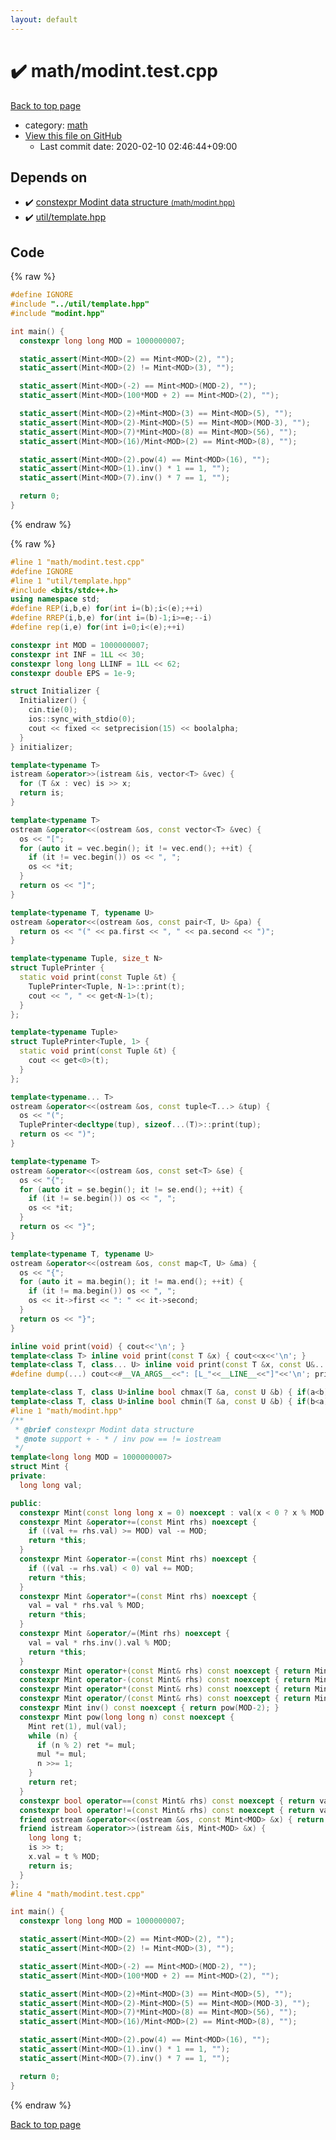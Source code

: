 ```yaml
---
layout: default
---
```


<!-- mathjax config similar to math.stackexchange -->
<script type="text/javascript" async
  src="https://cdnjs.cloudflare.com/ajax/libs/mathjax/2.7.5/MathJax.js?config=TeX-MML-AM_CHTML">
</script>
<script type="text/x-mathjax-config">
  MathJax.Hub.Config({
    TeX: { equationNumbers: { autoNumber: "AMS" }},
    tex2jax: {
      inlineMath: [ ['$','$'] ],
      processEscapes: true
    },
    "HTML-CSS": { matchFontHeight: false },
    displayAlign: "left",
    displayIndent: "2em"
  });
</script>

<script type="text/javascript" src="https://cdnjs.cloudflare.com/ajax/libs/jquery/3.4.1/jquery.min.js"></script>
<script src="https://cdn.jsdelivr.net/npm/jquery-balloon-js@1.1.2/jquery.balloon.min.js" integrity="sha256-ZEYs9VrgAeNuPvs15E39OsyOJaIkXEEt10fzxJ20+2I=" crossorigin="anonymous"></script>
<script type="text/javascript" src="../../assets/js/copy-button.js"></script>
<link rel="stylesheet" href="../../assets/css/copy-button.css" />


# :heavy_check_mark: math/modint.test.cpp

<a href="../../index.html">Back to top page</a>

* category: <a href="../../index.html#7e676e9e663beb40fd133f5ee24487c2">math</a>
* <a href="{{ site.github.repository_url }}/blob/master/math/modint.test.cpp">View this file on GitHub</a>
    - Last commit date: 2020-02-10 02:46:44+09:00




## Depends on

* :heavy_check_mark: <a href="../../library/math/modint.hpp.html">constexpr Modint data structure <small>(math/modint.hpp)</small></a>
* :heavy_check_mark: <a href="../../library/util/template.hpp.html">util/template.hpp</a>


## Code

<a id="unbundled"></a>
{% raw %}
```cpp
#define IGNORE
#include "../util/template.hpp"
#include "modint.hpp"

int main() {
  constexpr long long MOD = 1000000007;

  static_assert(Mint<MOD>(2) == Mint<MOD>(2), "");
  static_assert(Mint<MOD>(2) != Mint<MOD>(3), "");

  static_assert(Mint<MOD>(-2) == Mint<MOD>(MOD-2), "");
  static_assert(Mint<MOD>(100*MOD + 2) == Mint<MOD>(2), "");

  static_assert(Mint<MOD>(2)+Mint<MOD>(3) == Mint<MOD>(5), "");
  static_assert(Mint<MOD>(2)-Mint<MOD>(5) == Mint<MOD>(MOD-3), "");
  static_assert(Mint<MOD>(7)*Mint<MOD>(8) == Mint<MOD>(56), "");
  static_assert(Mint<MOD>(16)/Mint<MOD>(2) == Mint<MOD>(8), "");

  static_assert(Mint<MOD>(2).pow(4) == Mint<MOD>(16), "");
  static_assert(Mint<MOD>(1).inv() * 1 == 1, "");
  static_assert(Mint<MOD>(7).inv() * 7 == 1, "");

  return 0;
}
```
{% endraw %}

<a id="bundled"></a>
{% raw %}
```cpp
#line 1 "math/modint.test.cpp"
#define IGNORE
#line 1 "util/template.hpp"
#include <bits/stdc++.h>
using namespace std;
#define REP(i,b,e) for(int i=(b);i<(e);++i)
#define RREP(i,b,e) for(int i=(b)-1;i>=e;--i)
#define rep(i,e) for(int i=0;i<(e);++i)

constexpr int MOD = 1000000007;
constexpr int INF = 1LL << 30;
constexpr long long LLINF = 1LL << 62;
constexpr double EPS = 1e-9;

struct Initializer {
  Initializer() {
    cin.tie(0);
    ios::sync_with_stdio(0);
    cout << fixed << setprecision(15) << boolalpha;
  }
} initializer;

template<typename T>
istream &operator>>(istream &is, vector<T> &vec) {
  for (T &x : vec) is >> x;
  return is;
}

template<typename T>
ostream &operator<<(ostream &os, const vector<T> &vec) {
  os << "[";
  for (auto it = vec.begin(); it != vec.end(); ++it) {
    if (it != vec.begin()) os << ", ";
    os << *it;
  }
  return os << "]";
}

template<typename T, typename U>
ostream &operator<<(ostream &os, const pair<T, U> &pa) {
  return os << "(" << pa.first << ", " << pa.second << ")";
}

template<typename Tuple, size_t N>
struct TuplePrinter {
  static void print(const Tuple &t) {
    TuplePrinter<Tuple, N-1>::print(t);
    cout << ", " << get<N-1>(t);
  }
};

template<typename Tuple>
struct TuplePrinter<Tuple, 1> {
  static void print(const Tuple &t) {
    cout << get<0>(t);
  }
};

template<typename... T>
ostream &operator<<(ostream &os, const tuple<T...> &tup) {
  os << "(";
  TuplePrinter<decltype(tup), sizeof...(T)>::print(tup);
  return os << ")";
}

template<typename T>
ostream &operator<<(ostream &os, const set<T> &se) {
  os << "{";
  for (auto it = se.begin(); it != se.end(); ++it) {
    if (it != se.begin()) os << ", ";
    os << *it;
  }
  return os << "}";
}

template<typename T, typename U>
ostream &operator<<(ostream &os, const map<T, U> &ma) {
  os << "{";
  for (auto it = ma.begin(); it != ma.end(); ++it) {
    if (it != ma.begin()) os << ", ";
    os << it->first << ": " << it->second;
  }
  return os << "}";
}

inline void print(void) { cout<<'\n'; }
template<class T> inline void print(const T &x) { cout<<x<<'\n'; }
template<class T, class... U> inline void print(const T &x, const U&... y) { cout<<x<<" "; print(y...); }
#define dump(...) cout<<#__VA_ARGS__<<": [L_"<<__LINE__<<"]"<<'\n'; print(__VA_ARGS__);cout<<'\n';

template<class T, class U>inline bool chmax(T &a, const U &b) { if(a<b){ a=b; return 1; } return 0; }
template<class T, class U>inline bool chmin(T &a, const U &b) { if(b<a){ a=b; return 1; } return 0; }
#line 1 "math/modint.hpp"
/**
 * @brief constexpr Modint data structure
 * @note support + - * / inv pow == != iostream
 */
template<long long MOD = 1000000007>
struct Mint {
private:
  long long val;

public:
  constexpr Mint(const long long x = 0) noexcept : val(x < 0 ? x % MOD + MOD : x >= MOD ? x % MOD : x) {}
  constexpr Mint &operator+=(const Mint rhs) noexcept {
    if ((val += rhs.val) >= MOD) val -= MOD;
    return *this;
  }
  constexpr Mint &operator-=(const Mint rhs) noexcept {
    if ((val -= rhs.val) < 0) val += MOD;
    return *this;
  }
  constexpr Mint &operator*=(const Mint rhs) noexcept {
    val = val * rhs.val % MOD;
    return *this;
  }
  constexpr Mint &operator/=(Mint rhs) noexcept {
    val = val * rhs.inv().val % MOD;
    return *this;
  }
  constexpr Mint operator+(const Mint& rhs) const noexcept { return Mint(*this) += rhs; }
  constexpr Mint operator-(const Mint& rhs) const noexcept { return Mint(*this) -= rhs; }
  constexpr Mint operator*(const Mint& rhs) const noexcept { return Mint(*this) *= rhs; }
  constexpr Mint operator/(const Mint& rhs) const noexcept { return Mint(*this) /= rhs; }
  constexpr Mint inv() const noexcept { return pow(MOD-2); }
  constexpr Mint pow(long long n) const noexcept {
    Mint ret(1), mul(val);
    while (n) {
      if (n % 2) ret *= mul;
      mul *= mul;
      n >>= 1;
    }
    return ret;
  }
  constexpr bool operator==(const Mint& rhs) const noexcept { return val == rhs.val; }
  constexpr bool operator!=(const Mint& rhs) const noexcept { return val != rhs.val; }
  friend ostream &operator<<(ostream &os, const Mint<MOD> &x) { return os << x.val; }
  friend istream &operator>>(istream &is, Mint<MOD> &x) {
    long long t;
    is >> t;
    x.val = t % MOD;
    return is;
  }
};
#line 4 "math/modint.test.cpp"

int main() {
  constexpr long long MOD = 1000000007;

  static_assert(Mint<MOD>(2) == Mint<MOD>(2), "");
  static_assert(Mint<MOD>(2) != Mint<MOD>(3), "");

  static_assert(Mint<MOD>(-2) == Mint<MOD>(MOD-2), "");
  static_assert(Mint<MOD>(100*MOD + 2) == Mint<MOD>(2), "");

  static_assert(Mint<MOD>(2)+Mint<MOD>(3) == Mint<MOD>(5), "");
  static_assert(Mint<MOD>(2)-Mint<MOD>(5) == Mint<MOD>(MOD-3), "");
  static_assert(Mint<MOD>(7)*Mint<MOD>(8) == Mint<MOD>(56), "");
  static_assert(Mint<MOD>(16)/Mint<MOD>(2) == Mint<MOD>(8), "");

  static_assert(Mint<MOD>(2).pow(4) == Mint<MOD>(16), "");
  static_assert(Mint<MOD>(1).inv() * 1 == 1, "");
  static_assert(Mint<MOD>(7).inv() * 7 == 1, "");

  return 0;
}

```
{% endraw %}

<a href="../../index.html">Back to top page</a>

